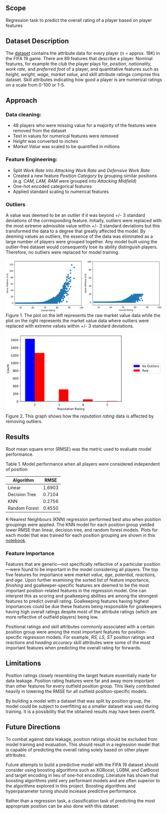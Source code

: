 ## Scope
Regression task to predict the overall rating of a player based on player features

## Dataset Description
The [dataset](https://www.kaggle.com/karangadiya/fifa19) contains the attribute data for every player (n = approx. 18K) in the FIFA 19 game.
There are 89 features that describe a player. Nominal features, for example the <em>club</em> the player plays for, <em>position, nationality, work rate,</em> and <em>preferred foot</em> of a player, and quantitative features such as <em>height, weight, wage, market value,</em> and skill attribute ratings comprise this dataset. Skill attributes indicating how good a player is are numerical ratings on a scale from 0-100 or 1-5.

## Approach
### Data cleaning:
  - 48 players who were missing value for a majority of the features were removed from the dataset
  - Text in values for numerical features were removed
  - <em>Height</em> was converted to inches
  - <em>Market Value</em> was scaled to be quantified in millions

### Feature Engineering:
  - Split <em>Work Rate</em> into <em>Attacking Work Rate</em> and <em>Defensive Work Rate</em>
  - Created a new feature <em>Position Category</em> by grouping similar positions (e.g. <em>CAM, LAM, RAM</em> were grouped into <em>Attacking Midfield</em>)
  - One-hot encoded categorical features
  - Applied standard scaling to numerical features

### Outliers
A value was deemed to be an outlier if it was beyond +/- 3 standard deviations of the corresponding feature.
Initially, outliers were replaced with the most extreme admissible value within +/- 3 standard deviations but this transformed the data to a degree that greatly affected the model. By deeming values as outliers, the essence of the data was eliminated as a large number of players were grouped together. Any model built using the outlier-free dataset would consequently lose its ability distinguish players. Therefore, no outliers were replaced for model training.

![Plots of raw and outlier removed data](Data/outliers.png)
Figure 1. The plot on the left represents the raw market value data while the plot on the right represents the market value data where outliers were replaced with extreme values within +/- 3 standard deviations.

![Bar graph of raw and outlier removed data](Data/outliers2.png)
Figure 2. This graph shows how the <em>reputation rating</em> data is affected by removing outliers.

## Results
Root mean square error (RMSE) was the metric used to evaluate model performance.

Table 1. Model performance when all players were considered independent of position

| Algorithm      | RMSE |
| ----------- | ----------- |
| Linear      | 1.6903 |
| Decision Tree   | 0.7104 |
| KNN   | 0.2756 |
| Random Forest   | 0.4550 |

K-Nearest Neighbours (KNN) regression performed best also when position groupings were applied. The KNN model for each position group yielded lower RMSE than linear, decision tree, and random forest models. Plots for each model that was trained for each position grouping are shown in this [notebook](https://github.com/mdjoh/CEBD1260-Project/blob/master/Code/Final%20Project%20-%20FIFA%20Machine%20Learning.ipynb).

### Feature Importance
Features that are generic—not specifically reflective of a particular position—were found to be important in the model considering all players. The top five features for importance were <em>market value, age, potential, reactions,</em> and <em>age</em>. Upon further examining the sorted list of feature importance, <em>finishing</em> and goalkeeper-specific features are deemed to be the most important position-related features in the regression model. One can interpret this as scoring and goalkeeping abilities are among the strongest features to predict overall rating. Goalkeeping features having highest importances could be due these features being responsible for goalkeepers having high overall ratings despite most of the attribute ratings (which are more reflective of outfield players) being low.

Positional ratings and skill attributes commonly associated with a certain position group were among the most important features for position-specific regression models. For example, <em>RS, LS, ST</em> position ratings and <em>reactions</em> and <em>heading accuracy</em> skill attributes were some of the most important features when predicting the overall rating for forwards.

## Limitations
Position ratings closely resembling the target feature essentially made for data leakage. Position rating features were far and away more important than other features for every outfield position group. This likely contributed heavily in lowering the RMSE for all outfield position-specific models.

By building a model with a dataset that was split by position group, the model could be subject to overfitting as a smaller dataset was used during training. It is a possibility that the obtained results may have been overfit.

## Future Directions
To combat against data leakage, position ratings should be excluded from model training and evaluation. This should result in a regression model that is capable of predicting the overall rating solely based on other player attributes.

Future attempts to build a predictive model with the FIFA 19 dataset should consider using boosting algorithms such as XGBoost, LGBM, and CatBoost and target encoding in lieu of one-hot encoding. Literature has shown that boosting algorithms yield very performant models and are often superior to the algorithms explored in this project. Boosting algorithms and hyperparameter tuning should increase predictive performance.

Rather than a regression task, a classification task of predicting the most appropriate position can be also done with this dataset.

